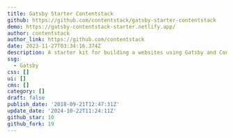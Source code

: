 ```yaml
---
title: Gatsby Starter Contentstack
github: https://github.com/contentstack/gatsby-starter-contentstack
demo: https://gatsby-contentstack-starter.netlify.app/
author: contentstack
author_link: https://github.com/contentstack
date: 2023-11-27T03:34:16.374Z
description: A starter kit for building a websites using Gatsby and Contentstack
ssg:
  - Gatsby
css: []
ui: []
cms: []
category: []
draft: false
publish_date: '2018-09-21T12:47:31Z'
update_date: '2024-10-22T11:24:11Z'
github_star: 10
github_fork: 19
---
```

